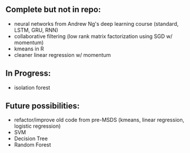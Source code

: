## Complete but not in repo:
- neural networks from Andrew Ng's deep learning course (standard, LSTM, GRU, RNN)
- collaborative filtering (low rank matrix factorization using SGD w/ momentum)
- kmeans in R
- cleaner linear regression w/ momentum

## In Progress:
- isolation forest

## Future possibilities:
- refactor/improve old code from pre-MSDS (kmeans, linear regression, logistic regression) 
- SVM
- Decision Tree
- Random Forest
